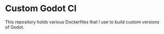 # Custom Godot CI

This repository holds various Dockerfiles that I use to build custom versions of Godot.